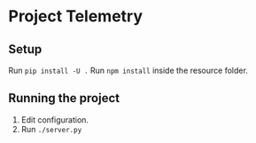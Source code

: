 # Project Telemetry

## Setup
Run `pip install -U .`
Run `npm install` inside the resource folder.

## Running the project
1. Edit configuration.
2. Run `./server.py`
